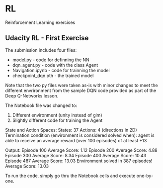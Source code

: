# RL
Reinforcement Learning exercises
## Udacity RL - First Exercise

The submission includes four files:
* model.py - code for definning the NN
* dqn_agent.py - code with the class Agent
* Navigation.ipynb - code for trainning the model 
* checkpoint_dqn.pth - the trained model

Note that the two py files were taken as-is with minor changes to meet the different envrironment from the sample DQN code provided as part of the Deep Q-Networks lesson.

The Notebook file was changed to:
1. Different environment (unity instead of gim)
2. Slightly different code for training the Agent

State and Action Spaces:
States: 37
Actions: 4 (directions in 2D)
Termination condition (environment is considered solved when):  agent is able to receive an average reward (over 100 episodes) of at least +13

Output:
Episode 100	Average Score: 1.12
Episode 200	Average Score: 4.88
Episode 300	Average Score: 8.34
Episode 400	Average Score: 10.43
Episode 487	Average Score: 13.03
Environment solved in 387 episodes!	Average Score: 13.03

To run the code, simply go thru the Notebook cells and execute one-by-one.

